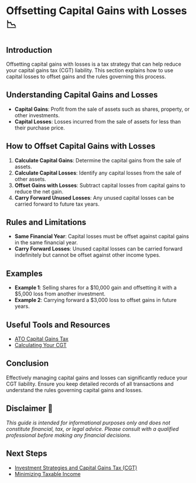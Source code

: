 # Offsetting Capital Gains with Losses 📉

## Introduction

Offsetting capital gains with losses is a tax strategy that can help reduce your capital gains tax (CGT) liability. This section explains how to use capital losses to offset gains and the rules governing this process.

## Understanding Capital Gains and Losses

- **Capital Gains**: Profit from the sale of assets such as shares, property, or other investments.
- **Capital Losses**: Losses incurred from the sale of assets for less than their purchase price.

## How to Offset Capital Gains with Losses

1. **Calculate Capital Gains**: Determine the capital gains from the sale of assets.
2. **Calculate Capital Losses**: Identify any capital losses from the sale of other assets.
3. **Offset Gains with Losses**: Subtract capital losses from capital gains to reduce the net gain.
4. **Carry Forward Unused Losses**: Any unused capital losses can be carried forward to future tax years.

## Rules and Limitations

- **Same Financial Year**: Capital losses must be offset against capital gains in the same financial year.
- **Carry Forward Losses**: Unused capital losses can be carried forward indefinitely but cannot be offset against other income types.

## Examples

- **Example 1**: Selling shares for a $10,000 gain and offsetting it with a $5,000 loss from another investment.
- **Example 2**: Carrying forward a $3,000 loss to offset gains in future years.

## Useful Tools and Resources

- [ATO Capital Gains Tax](https://www.ato.gov.au/Individuals/Capital-gains-tax/)
- [Calculating Your CGT](https://www.ato.gov.au/Individuals/Capital-gains-tax/Calculating-CGT/)

## Conclusion

Effectively managing capital gains and losses can significantly reduce your CGT liability. Ensure you keep detailed records of all transactions and understand the rules governing capital gains and losses.

## Disclaimer 🚨

*This guide is intended for informational purposes only and does not constitute financial, tax, or legal advice. Please consult with a qualified professional before making any financial decisions.*

## Next Steps

- [Investment Strategies and Capital Gains Tax (CGT)](investment-strategies.md)
- [Minimizing Taxable Income](minimizing-taxable-income.md)
